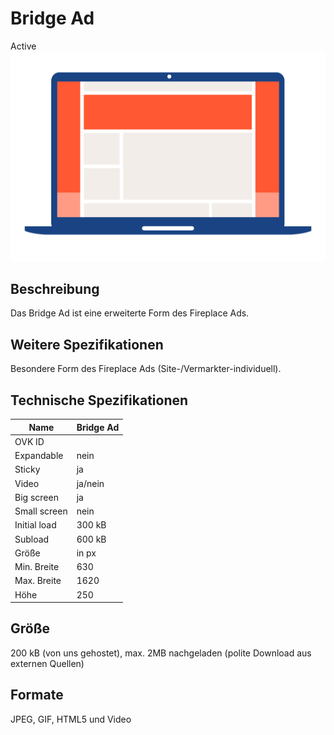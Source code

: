 # Bridge Ad
<span class="badge badge--success">Active</span>
<img alt="OVK_WF_Desktop_BridgeAd" src="https://github.com/BVDW-org/ovk-docusaurus/blob/main/ovk/static/img/formats/OVK_WF_Desktop_BridgeAd.png?raw=true" />


## Beschreibung
Das Bridge Ad ist eine erweiterte Form des Fireplace Ads.

## Weitere Spezifikationen
Besondere Form des Fireplace Ads (Site-/Vermarkter-individuell).

## Technische Spezifikationen

| Name           | Bridge Ad    |
|----------------|--------------|
| OVK ID         |              |
| Expandable     | nein         |
| Sticky         | ja           |
| Video          | ja/nein      |
| Big screen     | ja           |
| Small screen   | nein         |
| Initial load   | 300 kB       |
| Subload        | 600 kB       |
| Größe          | in px        |
| Min. Breite    | 630          |
| Max. Breite    | 1620         |
| Höhe           | 250          |



## Größe
200 kB (von uns gehostet), max. 2MB nachgeladen (polite Download aus externen Quellen)

## Formate
JPEG, GIF, HTML5 und Video

